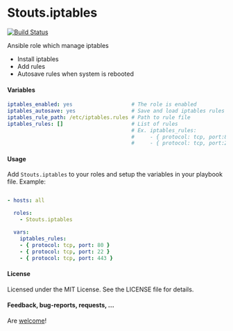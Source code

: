 Stouts.iptables
===============

[![Build Status](https://travis-ci.org/Stouts/Stouts.hostname.png)](https://travis-ci.org/Stouts/Stouts.hostname)

Ansible role which manage iptables

* Install iptables
* Add rules
* Autosave rules when system is rebooted

#### Variables

```yaml
iptables_enabled: yes                   # The role is enabled
iptables_autosave: yes                  # Save and load iptables rules when system is rebooted
iptables_rule_path: /etc/iptables.rules # Path to rule file
iptables_rules: []                      # List of rules
                                        # Ex. iptables_rules:
                                        #     - { protocol: tcp, port:80 }
                                        #     - { protocol: tcp, port:22 }
```

#### Usage

Add `Stouts.iptables` to your roles and setup the variables in your playbook file.
Example:

```yaml

- hosts: all

  roles:
    - Stouts.iptables

  vars:
    iptables_rules:
    - { protocol: tcp, port: 80 }
    - { protocol: tcp, port: 22 }
    - { protocol: tcp, port: 443 }
```

#### License

Licensed under the MIT License. See the LICENSE file for details.

#### Feedback, bug-reports, requests, ...

Are [welcome](https://github.com/Stouts/Stouts.hostname/issues)!
